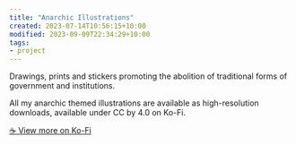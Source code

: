 ```yaml
---
title: "Anarchic Illustrations"
created: 2023-07-14T10:56:15+10:00
modified: 2023-09-09T22:34:29+10:00
tags:
- project
---
```


Drawings, prints and stickers promoting the abolition of traditional forms of government and institutions.

All my anarchic themed illustrations are available as high-resolution downloads, available under CC by 4.0 on Ko-Fi.

[☕️ View more on Ko-Fi](https://ko-fi.com/album/-Anarchic-Illustrations-A0A5KQCYU)